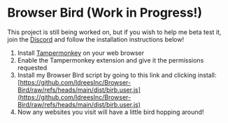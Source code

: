 # Browser Bird (Work in Progress!)

This project is still being worked on, but if you wish to help me beta test it, join the [Discord](https://discord.gg/6yxE9prcNc) and  follow the installation instructions below!

1. Install [Tampermonkey](https://www.tampermonkey.net/) on your web browser
2. Enable the Tampermonkey extension and give it the permissions requested
3. Install my Browser Bird script by going to this link and clicking install: [https://github.com/IdreesInc/Browser-Bird/raw/refs/heads/main/dist/birb.user.js](https://github.com/IdreesInc/Browser-Bird/raw/refs/heads/main/dist/birb.user.js)
4. Now any websites you visit will have a little bird hopping around!
